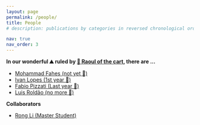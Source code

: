 ```yaml
---
layout: page
permalink: /people/
title: People
# description: publications by categories in reversed chronological order. generated by jekyll-scholar.

nav: true
nav_order: 3
---
```

<b>In our wonderful ⛰️ ruled by <a href="https://team.inria.fr/rits/membres/raoul-de-charette/">🤴 Raoul of the cart</a>, there are ...</b>
<ul>
    <li><a href="https://mfahes.github.io/">Mohammad Fahes (not yet 🐒)</a></li>
    <li><a href="https://wonjunior.github.io/">Ivan Lopes (1st year 🐒)</a></li>
    <li><a href="https://fabvio.github.io/">Fabio Pizzati (Last year 🐒)</a></li>
    <li><a href="https://team.inria.fr/rits/membres/luis-roldao-jimenez/">Luis Roldão (no more 🐒)</a></li>
</ul>

<b>Collaborators</b>
<ul>
    <li><a href="https://rongli.tech/">Rong Li (Master Student)</a></li>
</ul>
